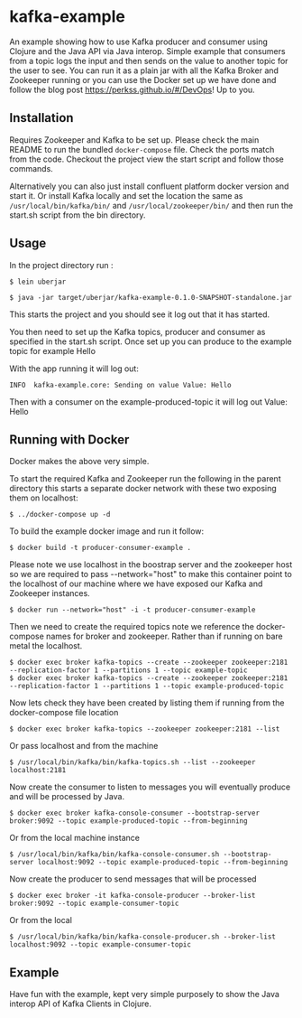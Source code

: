 # kafka-example

An example showing how to use Kafka producer and consumer using Clojure and the Java API via Java interop. Simple example that consumers from a topic logs the input and then sends on the value to another topic for the user to see. You can run it as a plain jar with all the Kafka Broker and Zookeeper running or you can use the Docker set up we have done and follow the blog post https://perkss.github.io/#/DevOps! Up to you.

## Installation

Requires Zookeeper and Kafka to be set up. Please check the main README to run the bundled `docker-compose` file. Check the ports match from the code.
Checkout the project view the start script and follow those commands.

Alternatively you can also just install confluent platform docker version and start it. Or install Kafka locally and set the location the same as `/usr/local/bin/kafka/bin/` and `/usr/local/zookeeper/bin/` and then run the start.sh script from the bin directory.

## Usage

In the project directory run :

    $ lein uberjar

    $ java -jar target/uberjar/kafka-example-0.1.0-SNAPSHOT-standalone.jar

This starts the project and you should see it log out that it has started.

You then need to set up the Kafka topics, producer and consumer as specified in the start.sh script. Once set up you can produce to the example topic for example Hello

With the app running it will log out:

    INFO  kafka-example.core: Sending on value Value: Hello

Then with a consumer on the example-produced-topic it will log out Value: Hello

## Running with Docker

Docker makes the above very simple.

To start the required Kafka and Zookeeper run the following in the parent directory this starts a separate docker network with these two exposing them on localhost:
    
    $ ../docker-compose up -d
    
To build the example docker image and run it follow:
    
    $ docker build -t producer-consumer-example .

Please note we use localhost in the boostrap server and the zookeeper host so we are required to pass --network="host" to make this container point to the localhost of our machine where we have exposed our Kafka and Zookeeper instances.

    $ docker run --network="host" -i -t producer-consumer-example
  
Then we need to create the required topics note we reference the docker-compose names for broker and zookeeper. Rather than if running on bare metal the localhost.

    $ docker exec broker kafka-topics --create --zookeeper zookeeper:2181 --replication-factor 1 --partitions 1 --topic example-topic
    $ docker exec broker kafka-topics --create --zookeeper zookeeper:2181 --replication-factor 1 --partitions 1 --topic example-produced-topic
    
Now lets check they have been created by listing them if running from the docker-compose file location

    $ docker exec broker kafka-topics --zookeeper zookeeper:2181 --list
    
Or pass localhost and from the machine

    $ /usr/local/bin/kafka/bin/kafka-topics.sh --list --zookeeper localhost:2181
    
Now create the consumer to listen to messages you will eventually produce and will be processed by Java.

    $ docker exec broker kafka-console-consumer --bootstrap-server broker:9092 --topic example-produced-topic --from-beginning

Or from the local machine instance

    $ /usr/local/bin/kafka/bin/kafka-console-consumer.sh --bootstrap-server localhost:9092 --topic example-produced-topic --from-beginning
    
Now create the producer to send messages that will be processed

    $ docker exec broker -it kafka-console-producer --broker-list broker:9092 --topic example-consumer-topic
    
Or from the local

    $ /usr/local/bin/kafka/bin/kafka-console-producer.sh --broker-list localhost:9092 --topic example-consumer-topic
        

## Example

Have fun with the example, kept very simple purposely to show the Java interop API of Kafka Clients in Clojure.
